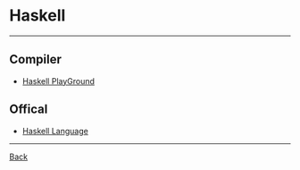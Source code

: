 # Haskell

---

## Compiler

- [Haskell PlayGround](https://play.haskell.org/)

## Offical

- [Haskell Language](https://www.haskell.org/)

---

[Back](./../PurelyFunctionalProgram.md)
